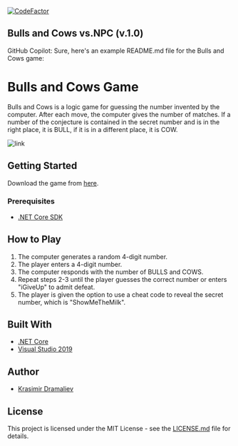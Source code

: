 [![CodeFactor](https://www.codefactor.io/repository/github/krasipeace/bulls-and-cows-vs-npc-basics-console-app/badge)](https://www.codefactor.io/repository/github/krasipeace/bulls-and-cows-vs-npc-basics-console-app)
<h2> Bulls and Cows vs.NPC (v.1.0) </h2>

GitHub Copilot: Sure, here's an example README.md file for the Bulls and Cows game:

# Bulls and Cows Game

Bulls and Cows is a logic game for guessing the number invented by the computer. After each move, the computer gives the number of matches. If a number of the conjecture is contained in the secret number and is in the right place, it is BULL, if it is in a different place, it is COW.

![link](https://i.imgur.com/icy7TF7.jpg)

## Getting Started

Download the game from [here](https://github.com/Krasipeace/Bulls-And-Cows-vs-NPC-Basics-Console-App/releases).

### Prerequisites

- [.NET Core SDK](https://dotnet.microsoft.com/download)

## How to Play

1. The computer generates a random 4-digit number.
2. The player enters a 4-digit number.
3. The computer responds with the number of BULLS and COWS.
4. Repeat steps 2-3 until the player guesses the correct number or enters "iGiveUp" to admit defeat.
5. The player is given the option to use a cheat code to reveal the secret number, which is "ShowMeTheMilk".

## Built With

- [.NET Core](https://dotnet.microsoft.com/)
- [Visual Studio 2019](https://visualstudio.microsoft.com/)

## Author

- [Krasimir Dramaliev](https://github.com/krasipeace)

## License

This project is licensed under the MIT License - see the [LICENSE.md](LICENSE.md) file for details.
